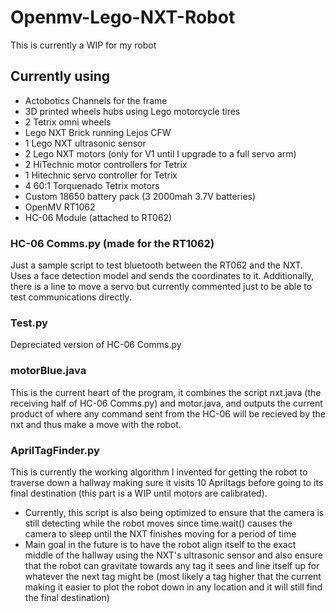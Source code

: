 # Openmv-Lego-NXT-Robot

This is currently a WIP for my robot  

## Currently using
- Actobotics Channels for the frame
- 3D printed wheels hubs using Lego motorcycle tires
- 2 Tetrix omni wheels
- Lego NXT Brick running Lejos CFW
- 1 Lego NXT ultrasonic sensor
- 2 Lego NXT motors (only for V1 until I upgrade to a full servo arm)
- 2 HiTechnic motor controllers for Tetrix
- 1 Hitechnic servo controller for Tetrix
- 4 60:1 Torquenado Tetrix motors
- Custom 18650 battery pack (3 2000mah 3.7V batteries)
- OpenMV RT1062
- HC-06 Module (attached to RT062)

### HC-06 Comms.py (made for the RT1062)
Just a sample script to test bluetooth between the RT062 and the NXT. Uses a face detection model and sends the coordinates to it. Additionally, there is a line to move a servo but currently commented just to be able to test communications directly. 

### Test.py
Depreciated version of HC-06 Comms.py

### motorBlue.java

This is the current heart of the program, it combines the script nxt.java (the receiving half of HC-06 Comms.py) and motor.java, and outputs the current product of where any command sent from the HC-06 will be recieved by the nxt and thus make a move with the robot. 

### AprilTagFinder.py
This is currently the working algorithm I invented for getting the robot to traverse down a hallway making sure it visits 10 Apriltags before going to its final destination (this part is a WIP until motors are calibrated).
- Currently, this script is also being optimized to ensure that the camera is still detecting while the robot moves since time.wait() causes the camera to sleep until the NXT finishes moving for a period of time
- Main goal in the future is to have the robot align itself to the exact middle of the hallway using the NXT's ultrasonic sensor and also ensure that the robot can gravitate towards any tag it sees and line itself up for whatever the next tag might be (most likely a tag higher that the current making it easier to plot the robot down in any location and it will still find the final destination)
